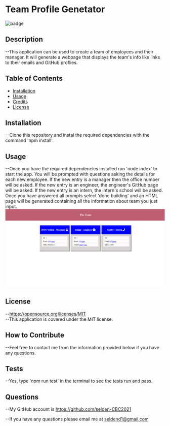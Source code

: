 # Team Profile Genetator
  ![badge](https://img.shields.io/badge/license-MIT-yellow)
  ## Description
  --This application can be used to create a team of employees and their manager. It will generate a webpage that displays the team's info like links to their emails and GitHub proflies.
  ## Table of Contents
  - [Installation](#installation)
  - [Usage](#usage)
  - [Credits](#credits)
  - [License](#license)
  ## Installation
  --Clone this repository and instal the required dependencies with the command 'npm install'.
  ## Usage
  --Once you have the required dependencies installed run 'node index' to start the app. You will be prompted with questions asking the details for each new employee. If the new entry is a manager then the office number will be asked. If the new entry is an engineer, the engineer's GitHub page will be asked. If the new entry is an intern, the intern's school will be asked. Once you have answered all prompts select 'done building' and an HTML page will be generated containing all the information about team you just input.
  ![alt text](assets/images/TeamProfileGenerator.png)
  ## License
  --https://opensource.org/licenses/MIT
  <br />
  --This application is covered under the MIT license.
  ## How to Contribute
  --Feel free to contact me from the information provided below if you have any questions.
  ## Tests
  --Yes, type 'npm run test' in the terminal to see the tests run and pass.
  ## Questions
  --My GitHub account is https://github.com/selden-CBC2021

  --If you have any questions please email me at seldend1@gmail.com
  